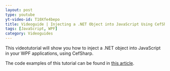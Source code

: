 ```yaml
---
layout: post
type: youtube
yt-video-id: T10Xfe4bepo
title: Videoguide | Injecting a .NET Object into JavaScript Using СefSharp
tags: [JavaScript, WPF]
category: Videoguides
---
```

This videotutorial will show you how to inject a .NET object into JavaScript in your WPF applications, using CefSharp.

The code examples of this tutorial can be found in [this article](http://www.cefsharptutorials.com/Injecting-NET-Object-into-JavaScript-in-CefSharp/).
